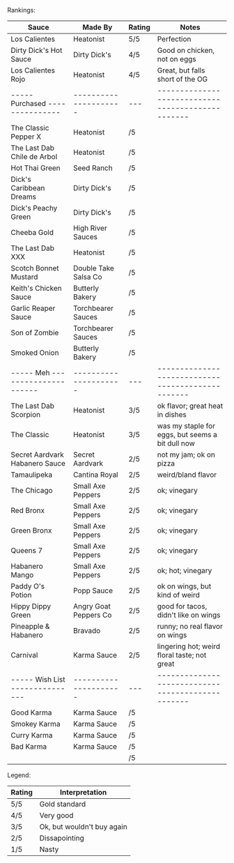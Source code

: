 Rankings:

| Sauce                           | Made By               | Rating | Notes                                          |
|---------------------------------|-----------------------|-----|---------------------------------------------------|
| Los Calientes                   | Heatonist             | 5/5 | Perfection                                        |
| Dirty Dick's Hot Sauce          | Dirty Dick's          | 4/5 | Good on chicken, not on eggs                      |
| Los Calientes Rojo              | Heatonist             | 4/5 | Great, but falls short of the OG                  |
| ----- Purchased --------------- | --------------------- | --- | ------------------------------------------------- |
| The Classic Pepper X            | Heatonist             | /5 |  |
| The Last Dab Chile de Arbol     | Heatonist             | /5 |  |
| Hot Thai Green                  | Seed Ranch            | /5 |  |
| Dick's Caribbean Dreams         | Dirty Dick's          | /5 |  |
| Dick's Peachy Green             | Dirty Dick's          | /5 |  |
| Cheeba Gold                     | High River Sauces     | /5 |  |
| The Last Dab XXX                | Heatonist             | /5 |  |
| Scotch Bonnet Mustard           | Double Take Salsa Co  | /5 |  |
| Keith's Chicken Sauce           | Butterly Bakery       | /5 |  |
| Garlic Reaper Sauce             | Torchbearer Sauces    | /5 |  |
| Son of Zombie                   | Torchbearer Sauces    | /5 |  |
| Smoked Onion                    | Butterly Bakery       | /5 |  |
| ----- Meh --------------------- | --------------------- | --- | ------------------------------------------------- |
| The Last Dab Scorpion           | Heatonist             | 3/5 | ok flavor; great heat in dishes                   |
| The Classic                     | Heatonist             | 3/5 | was my staple for eggs, but seems a bit dull now  |
| Secret Aardvark Habanero Sauce  | Secret Aardvark       | 2/5 | not my jam; ok on pizza                           |
| Tamaulipeka                     | Cantina Royal         | 2/5 | weird/bland flavor                                |
| The Chicago                     | Small Axe Peppers     | 2/5 | ok; vinegary                                      |
| Red Bronx                       | Small Axe Peppers     | 2/5 | ok; vinegary                                      |
| Green Bronx                     | Small Axe Peppers     | 2/5 | ok; vinegary                                      |
| Queens 7                        | Small Axe Peppers     | 2/5 | ok; vinegary                                      |
| Habanero Mango                  | Small Axe Peppers     | 2/5 | ok; hot; vinegary                                 |
| Paddy O's Potion                | Popp Sauce            | 2/5 | ok on wings, but kind of weird                    |
| Hippy Dippy Green               | Angry Goat Peppers Co | 2/5 | good for tacos, didn't like on wings              |
| Pineapple & Habanero            | Bravado               | 2/5 | runny; no real flavor on wings                    |
| Carnival                        | Karma Sauce           | 2/5 | lingering hot; weird floral taste; not great      |
| ----- Wish List --------------- | --------------------- | --- | ------------------------------------------------- |
| Good Karma                      | Karma Sauce           | /5 |  |
| Smokey Karma                    | Karma Sauce           | /5 |  |
| Curry Karma                     | Karma Sauce           | /5 |  |
| Bad Karma                       | Karma Sauce           | /5 |  |
|  |  | /5 |  |

Legend: 

| Rating | Interpretation             |
|--------|----------------------------|
| 5/5    | Gold standard              |
| 4/5    | Very good                  |
| 3/5    | Ok, but wouldn't buy again |
| 2/5    | Dissapointing              |
| 1/5    | Nasty                      |
